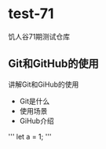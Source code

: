 # test-71
饥人谷71期测试仓库

## Git和GitHub的使用

讲解Git和GiHub的使用

- Git是什么
- 使用场景
- GiHub介绍

'''
let a = 1;
'''

